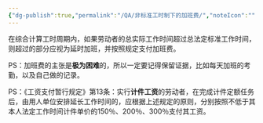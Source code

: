 ```yaml
---
{"dg-publish":true,"permalink":"/QA/非标准工时制下的加班费/","noteIcon":"","created":"2025-03-27T18:38:22.006+08:00"}
---
```



在综合计算工时周期内，如果劳动者的总实际工作时间超过总法定标准工作时间，则超过的部分应视为延时加班，并按照规定支付加班费。

PS：加班费的主张是**极为困难**的，所以一定要记得保留证据，比如每天加班的考勤，以及自己做的记录。

PS：《工资支付暂行规定》第13条：实行**计件工资**的劳动者，在完成计件定额任务后，由用人单位安排延长工作时间的，应根据上述规定的原则，分别按照不低于其本人法定工作时间计件单价的150％、200％、300％支付其工资。